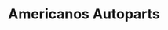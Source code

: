 ---
title: "Americanos Autoparts"
url: /san-pedro-sula/americanos-autoparts/
shop: piezas de automóviles
---